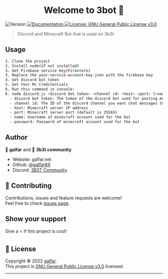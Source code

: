 <h1 align="center">Welcome to 3bot 👋</h1>
<p>
  <img alt="Version" src="https://img.shields.io/badge/version-1.0.0-blue.svg?cacheSeconds=2592000" />
  <a href="https://github.com/galfar69/3bot/wiki" target="_blank">
    <img alt="Documentation" src="https://img.shields.io/badge/documentation-yes-brightgreen.svg" />
  </a>
  <a href="https://choosealicense.com/licenses/gpl-3.0/" target="_blank">
    <img alt="License: GNU General Public License v3.0" src="https://img.shields.io/badge/License-GNU General Public License v3.0-yellow.svg" />
  </a>
</p>

> Discord and Minecraft Bot that is used on 3b3t

## Usage

```sh
1. Clone the project
2. Install node(if not installed)
3. Get Firebase service key(Firestore)
3. Replace the your-service-account-key.json with the firebase key
4. Get discord bot token
5. Get Your Mc Creditentials
6. Run this command in console:
6. node discord.js <discord bot token> <channel id> <host> <port> [<name>] [<password>]
  - discord bot token: The token of the discord bot used for posting messages
  - channel id: The ID of the discord channel you want chat messages to be posted to
  - host: Minecraft server IP address
  - port: Minecraft server port (default is 25565)
  - name: Username of minecraft account used for the bot
  - password: Password of minecraft account used for the bot
```

## Author

👤 **galfar** and
👤 **3b3t community**

* Website: galfar.net
* Github: [@galfar69](https://github.com/galfar69)
* Discord: [3B3T Community](https://discord.gg/P4tpeDXWw2)

## 🤝 Contributing

Contributions, issues and feature requests are welcome!<br />Feel free to check [issues page](https://github.com/galfar69/3bot/issues). 

## Show your support

Give a ⭐️ if this project is cool!

## 📝 License

Copyright © 2022 [galfar](https://github.com/galfar69).<br />
This project is [GNU General Public License v3.0](https://choosealicense.com/licenses/gpl-3.0/) licensed.

***